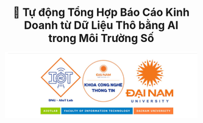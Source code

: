 <div align="center">

# 🤖 Tự động Tổng Hợp Báo Cáo Kinh Doanh từ Dữ Liệu Thô bằng AI <br> trong Môi Trường Số

</div>

<div align="center">
  <img src="logo.jpg" alt="Logo dự án" width="2000"/>
</div>
